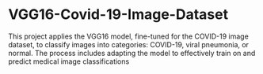# VGG16-Covid-19-Image-Dataset
This project applies the VGG16 model, fine-tuned for the COVID-19 image dataset, to classify images into categories: COVID-19, viral pneumonia, or normal. The process includes adapting the model to effectively train on and predict medical image classifications
